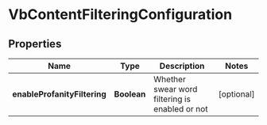 
# VbContentFilteringConfiguration

## Properties
Name | Type | Description | Notes
------------ | ------------- | ------------- | -------------
**enableProfanityFiltering** | **Boolean** | Whether swear word filtering is enabled or not |  [optional]



